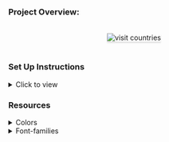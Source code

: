 
### Project Overview:

<br/>
<div style="text-align: center;">
    <img src="https://assets.ccbp.in/frontend/content/react-js/visit-countries-output.gif" alt="visit countries" style="max-width:70%;box-shadow:0 2.8px 2.2px rgba(0, 0, 0, 0.12)">
</div>
<br/>

### Set Up Instructions

<details>
<summary>Click to view</summary>

- Download dependencies by running `npm install`
- Start up the app using `npm start`

</details>

### Resources

<details>
<summary>Colors</summary>

<br/>

<div style="background-color: #161624; width: 150px; padding: 10px; color: white">Hex: #161624</div>
<div style="background-color: #f8fafc; width: 150px; padding: 10px; color: black">Hex: #f8fafc</div>
<div style="background-color: #334155; width: 150px; padding: 10px; color: white">Hex: #334155</div>
<div style="background-color: #1f1f2f; width: 150px; padding: 10px; color: white">Hex: #1f1f2f</div>
<div style="background-color: #f1f5f9; width: 150px; padding: 10px; color: black">Hex: #f1f5f9</div>
<div style="background-color: #ffffff; width: 150px; padding: 10px; color: black">Hex: #ffffff</div>
<div style="background-color: #3b82f6; width: 150px; padding: 10px; color: black">Hex: #3b82f6</div>
<div style="background-color: #94a3b8; width: 150px; padding: 10px; color: white">Hex: #94a3b8</div>
<div style="background-color: #cbd5e1; width: 150px; padding: 10px; color: black">Hex: #cbd5e1</div>

</details>

<details>
<summary>Font-families</summary>

- Roboto

</details>


